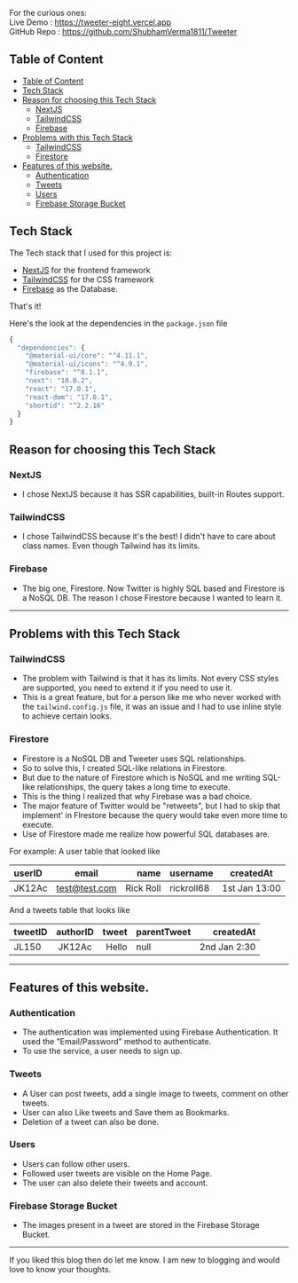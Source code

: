 For the curious ones: <br> Live Demo : https://tweeter-eight.vercel.app <br>
GitHub Repo : https://github.com/ShubhamVerma1811/Tweeter <br>

## Table of Content

<!-- TOC -->

- [Table of Content](#table-of-content)
- [Tech Stack](#tech-stack)
- [Reason for choosing this Tech Stack](#reason-for-choosing-this-tech-stack)
  - [NextJS](#nextjs)
  - [TailwindCSS](#tailwindcss)
  - [Firebase](#firebase)
- [Problems with this Tech Stack](#problems-with-this-tech-stack)
  - [TailwindCSS](#tailwindcss-1)
  - [Firestore](#firestore)
- [Features of this website.](#features-of-this-website)
  - [Authentication](#authentication)
  - [Tweets](#tweets)
  - [Users](#users)
  - [Firebase Storage Bucket](#firebase-storage-bucket)

<!-- /TOC -->

## Tech Stack

The Tech stack that I used for this project is:

- [NextJS](https://nextjs.com) for the frontend framework
- [TailwindCSS](https://tailwindcss.com) for the CSS framework
- [Firebase](https://firebase.com) as the Database.

That's it!

Here's the look at the dependencies in the `package.json` file

```js
{
  "dependencies": {
    "@material-ui/core": "^4.11.1",
    "@material-ui/icons": "^4.9.1",
    "firebase": "^8.1.1",
    "next": "10.0.2",
    "react": "17.0.1",
    "react-dom": "17.0.1",
    "shortid": "^2.2.16"
  }
}
```

## Reason for choosing this Tech Stack

### NextJS

- I chose NextJS because it has SSR capabilities, built-in Routes support.

### TailwindCSS

- I chose TailwindCSS because it's the best! I didn't have to care about class
  names. Even though Tailwind has its limits.

### Firebase

- The big one, Firestore. Now Twitter is highly SQL based and Firestore is a
  NoSQL DB. The reason I chose Firestore because I wanted to learn it.

---

## Problems with this Tech Stack

### TailwindCSS

- The problem with Tailwind is that it has its limits. Not every CSS styles are
  supported, you need to extend it if you need to use it.
- This is a great feature, but for a person like me who never worked with the
  `tailwind.config.js` file, it was an issue and I had to use inline style to
  achieve certain looks.

### Firestore

- Firestore is a NoSQL DB and Tweeter uses SQL relationships.
- So to solve this, I created SQL-like relations in Firestore.
- But due to the nature of Firestore which is NoSQL and me writing SQL-like
  relationships, the query takes a long time to execute.
- This is the thing I realized that why Firebase was a bad choice.
- The major feature of Twitter would be "retweets", but I had to skip that
  implement' in FIrestore because the query would take even more time to
  execute.
- Use of Firestore made me realize how powerful SQL databases are.

For example: A user table that looked like

| userID |     email     |      name | username   |   createdAt   |
| :----- | :-----------: | --------: | :--------- | :-----------: |
| JK12Ac | test@test.com | Rick Roll | rickroll68 | 1st Jan 13:00 |

And a tweets table that looks like

| tweetID | authorID | tweet | parentTweet |    createdAt |
| :------ | :------: | ----: | :---------- | -----------: |
| JL150   |  JK12Ac  | Hello | null        | 2nd Jan 2:30 |

---

## Features of this website.

### Authentication

- The authentication was implemented using Firebase Authentication. It used the
  "Email/Password" method to authenticate.
- To use the service, a user needs to sign up.

### Tweets

- A User can post tweets, add a single image to tweets, comment on other tweets.
- User can also Like tweets and Save them as Bookmarks.
- Deletion of a tweet can also be done.

### Users

- Users can follow other users.
- Followed user tweets are visible on the Home Page.
- The user can also delete their tweets and account.

### Firebase Storage Bucket

- The images present in a tweet are stored in the Firebase Storage Bucket.

---

If you liked this blog then do let me know. I am new to blogging and would love
to know your thoughts.
